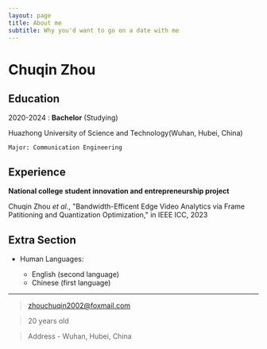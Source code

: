 ```yaml
---
layout: page
title: About me
subtitle: Why you'd want to go on a date with me
---
```


Chuqin Zhou
============

<!-- ----

>  In this style, the resume starts with a blockquote, where
>  you can briefly list your specialties, or include a salient
>  quote. Ending a line with a backslash forces a line break.

---- -->

Education
---------

2020-2024 :   **Bachelor** (Studying)

Huazhong University of Science and Technology(Wuhan, Hubei, China)

    Major: Communication Engineering

Experience
----------

**National college student innovation and entrepreneurship project**

Chuqin Zhou *et al.*, "Bandwidth-Efficent Edge Video Analytics via Frame Patitioning and Quantization Optimization," in IEEE ICC, 2023

Extra Section
----------------------------------------

* Human Languages:

     * English (second language)
     * Chinese (first language)

----

> <zhouchuqin2002@foxmail.com>

> 20 years old

> Address - Wuhan, Hubei, China